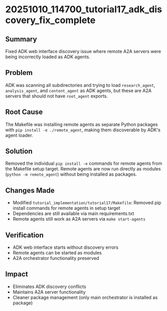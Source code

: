 # 20251010_114700_tutorial17_adk_discovery_fix_complete

## Summary
Fixed ADK web interface discovery issue where remote A2A servers were being incorrectly loaded as ADK agents.

## Problem
ADK was scanning all subdirectories and trying to load `research_agent`, `analysis_agent`, and `content_agent` as ADK agents, but these are A2A servers that should not have `root_agent` exports.

## Root Cause
The Makefile was installing remote agents as separate Python packages with `pip install -e ./remote_agent`, making them discoverable by ADK's agent loader.

## Solution
Removed the individual `pip install -e` commands for remote agents from the Makefile setup target. Remote agents are now run directly as modules (`python -m remote_agent`) without being installed as packages.

## Changes Made
- Modified `tutorial_implementation/tutorial17/Makefile`: Removed pip install commands for remote agents in setup target
- Dependencies are still available via main requirements.txt
- Remote agents still work as A2A servers via `make start-agents`

## Verification
- ADK web interface starts without discovery errors
- Remote agents can be started as modules
- A2A orchestrator functionality preserved

## Impact
- Eliminates ADK discovery conflicts
- Maintains A2A server functionality
- Cleaner package management (only main orchestrator is installed as package)